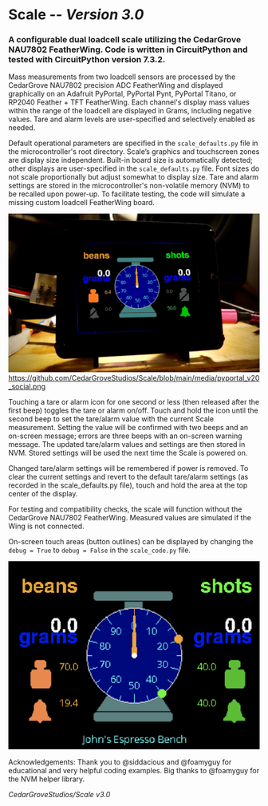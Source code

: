 # Scale -- _Version 3.0_

### A configurable dual loadcell scale utilizing the CedarGrove NAU7802 FeatherWing. Code is written in CircuitPython and tested with CircuitPython version 7.3.2.

Mass measurements from two loadcell sensors are processed by the CedarGrove NAU7802 precision ADC FeatherWing and displayed graphically on an Adafruit PyPortal, PyPortal Pynt, PyPortal Titano, or RP2040 Feather + TFT FeatherWing. Each channel's display mass values within the range of the loadcell are displayed in Grams, including negative values. Tare and alarm levels are user-specified and selectively enabled as needed.

Default operational parameters are specified in the `scale_defaults.py` file in the microcontroller's root directory. Scale’s graphics and touchscreen zones are display size independent. Built-in board size is automatically detected; other displays are user-specified in the `scale_defaults.py` file. Font sizes do not scale proportionally but adjust somewhat to display size. Tare and alarm settings are stored in the microcontroller's non-volatile memory (NVM) to be recalled upon power-up. To facilitate testing, the code will simulate a missing custom loadcell FeatherWing board.

![Pyportal Scale](https://github.com/CedarGroveStudios/Scale/blob/main/media/pyportal_v20_social.png)
https://github.com/CedarGroveStudios/Scale/blob/main/media/pyportal_v20_social.png

Touching a tare or alarm icon for one second or less (then released after the first beep) toggles the tare or alarm on/off. Touch and hold the icon until the second beep to set the tare/alarm value with the current Scale measurement. Setting the value will be confirmed with two beeps and an on-screen message; errors are three beeps with an on-screen warning message. The updated tare/alarm values and settings are then stored in NVM. Stored settings will be used the next time the Scale is powered on.

Changed tare/alarm settings will be remembered if power is removed. To clear the current settings and revert to the default tare/alarm settings (as recorded in the scale_defaults.py file), touch and hold the area at the top center of the display.

For testing and compatibility checks, the scale will function without the CedarGrove NAU7802 FeatherWing. Measured values are simulated if the Wing is not connected.

On-screen touch areas (button outlines) can be displayed by changing the `debug = True` to `debug = False` in the `scale_code.py` file.

![Pyportal Scale Screenshot](https://github.com/CedarGroveStudios/Scale/blob/main/photos_and_graphics/johns_scale.png)

Acknowledgements: Thank you to @siddacious and @foamyguy for educational and very helpful coding examples. Big thanks to @foamyguy for the NVM helper library.

_CedarGroveStudios/Scale v3.0_
